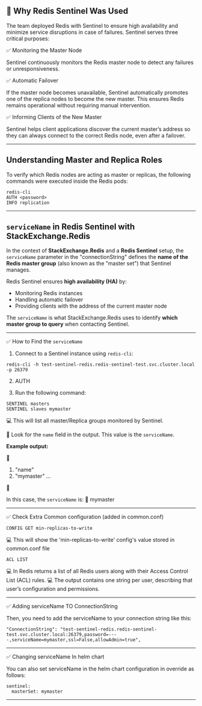 ## 📌 Why Redis Sentinel Was Used

The team deployed Redis with Sentinel to ensure high availability and minimize service disruptions in case of failures. Sentinel serves three critical purposes:

✅ Monitoring the Master Node

 Sentinel continuously monitors the Redis master node to detect any failures or unresponsiveness.

✅ Automatic Failover

 If the master node becomes unavailable, Sentinel automatically promotes one of the replica nodes to become the new master. This ensures Redis remains operational without requiring manual intervention.

✅ Informing Clients of the New Master

 Sentinel helps client applications discover the current master’s address so they can always connect to the correct Redis node, even after a failover.

-----

## Understanding Master and Replica Roles

To verify which Redis nodes are acting as master or replicas, the following commands were executed inside the Redis pods:

```
redis-cli
AUTH <password>
INFO replication
```

-----

## `serviceName` in Redis Sentinel with StackExchange.Redis

In the context of **StackExchange.Redis** and a **Redis Sentinel** setup, the `serviceName` parameter in the "connectionString" defines the **name of the Redis master group** (also known as the "master set") that Sentinel manages.

Redis Sentinel ensures **high availability (HA)** by:

* Monitoring Redis instances
* Handling automatic failover
* Providing clients with the address of the current master node

The `serviceName` is what StackExchange.Redis uses to identify **which master group to query** when contacting Sentinel.

---

✅ How to Find the `serviceName`

1. Connect to a Sentinel instance using `redis-cli`:

```
redis-cli -h test-sentinel-redis.redis-sentinel-test.svc.cluster.local -p 26379
```

2. AUTH

3. Run the following command:

```
SENTINEL masters
SENTINEL slaves mymaster
```

💻 This will list all master/Replica groups monitored by Sentinel.


🔗 Look for the `name` field in the output. This value is the `serviceName`.

**Example output:**

🧩
1) "name"
2) "mymaster"
...

🧩

In this case, the `serviceName` is: 📍 mymaster

---
✅ Check Extra Common configuration (added in common.conf)

```
CONFIG GET min-replicas-to-write
```

💻  This will show the 'min-replicas-to-write' config's value stored in common.conf file

```
ACL LIST
```

💻 In Redis returns a list of all Redis users along with their Access Control List (ACL) rules.
💻 The output contains one string per user, describing that user’s configuration and permissions.


---

✅ Adding serviceName TO ConnectionString

Then, you need to add the serviceName to your connection string like this:

```
"ConnectionString": "test-sentinel-redis.redis-sentinel-test.svc.cluster.local:26379,password=----,serviceName=mymaster,ssl=False,allowAdmin=true",
```

---

✅ Changing serviceName In helm chart

You can also set serviceName in the helm chart configuration in override as follows:

```
sentinel:
  masterSet: mymaster
```

-----
